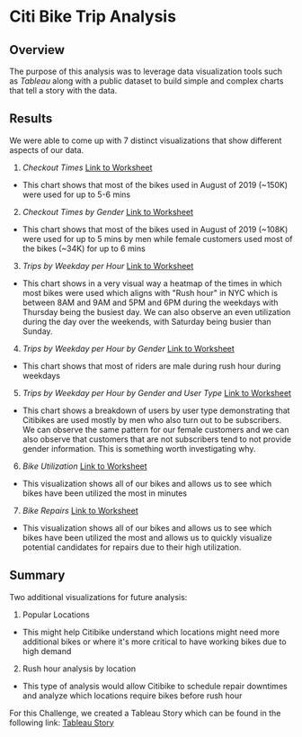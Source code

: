 # Citi Bike Trip Analysis

## Overview

The purpose of this analysis was to leverage data visualization tools such as _Tableau_ along with a public dataset to build simple and complex charts that tell a story with the data.

## Results

We were able to come up with 7 distinct visualizations that show different aspects of our data.

1. _Checkout Times_ [Link to Worksheet](https://public.tableau.com/views/Challenge_14_16296903216210/CheckoutTimes?:language=en-US&publish=yes&:display_count=n&:origin=viz_share_link)

- This chart shows that most of the bikes used in August of 2019 (~150K) were used for up to 5-6 mins

2. _Checkout Times by Gender_ [Link to Worksheet](https://public.tableau.com/views/Challenge_14_16296903216210/CheckoutTimesbyGender?:language=en-US&publish=yes&:display_count=n&:origin=viz_share_link)

- This chart shows that most of the bikes used in August of 2019 (~108K) were used for up to 5 mins by men while female customers used most of the bikes (~34K) for up to 6 mins

3. _Trips by Weekday per Hour_ [Link to Worksheet](https://public.tableau.com/views/Challenge_14_16296903216210/TripsbyWeedayperHour?:language=en-US&publish=yes&:display_count=n&:origin=viz_share_link)

- This chart shows in a very visual way a heatmap of the times in which most bikes were used which aligns with "Rush hour" in NYC which is between 8AM and 9AM and 5PM and 6PM during the weekdays with Thursday being the busiest day. We can also observe an even utilization during the day over the weekends, with Saturday being busier than Sunday.

4. _Trips by Weekday per Hour by Gender_ [Link to Worksheet](https://public.tableau.com/views/Challenge_14_16296903216210/TripsbyGenderWeekdayperHour?:language=en-US&publish=yes&:display_count=n&:origin=viz_share_link)

- This chart shows that most of riders are male during rush hour during weekdays

5. _Trips by Weekday per Hour by Gender and User Type_ [Link to Worksheet](https://public.tableau.com/views/Challenge_14_16296903216210/UserTripsbyGenderbyWeekday?:language=en-US&publish=yes&:display_count=n&:origin=viz_share_link)

- This chart shows a breakdown of users by user type demonstrating that Citibikes are used mostly by men who also turn out to be subscribers. We can observe the same pattern for our female customers and we can also observe that customers that are not subscribers tend to not provide gender information. This is something worth investigating why.

6. _Bike Utilization_ [Link to Worksheet](https://public.tableau.com/views/Challenge_14_16296903216210/BikeUtilization?:language=en-US&publish=yes&:display_count=n&:origin=viz_share_link)

- This visualization shows all of our bikes and allows us to see which bikes have been utilized the most in minutes

7. _Bike Repairs_ [Link to Worksheet](https://public.tableau.com/views/Challenge_14_16296903216210/BikeRepairs?:language=en-US&publish=yes&:display_count=n&:origin=viz_share_link)

- This visualization shows all of our bikes and allows us to see which bikes have been utilized the most and allows us to quickly visualize potential candidates for repairs due to their high utilization.

## Summary

Two additional visualizations for future analysis:

1. Popular Locations

- This might help Citibike understand which locations might need more additional bikes or where it's more critical to have working bikes due to high demand

2. Rush hour analysis by location

- This type of analysis would allow Citibike to schedule repair downtimes and analyze which locations require bikes before rush hour

For this Challenge, we created a Tableau Story which can be found in the following link: [Tableau Story](https://public.tableau.com/app/profile/kermit6381/viz/Challenge_14_16296903216210/TripStory?publish=yes)
